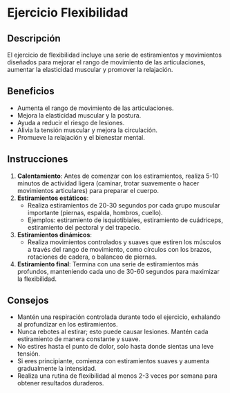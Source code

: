 # Ejercicio Flexibilidad

## Descripción
El ejercicio de flexibilidad incluye una serie de estiramientos y movimientos diseñados para mejorar el rango de movimiento de las articulaciones, aumentar la elasticidad muscular y promover la relajación.

## Beneficios
- Aumenta el rango de movimiento de las articulaciones.
- Mejora la elasticidad muscular y la postura.
- Ayuda a reducir el riesgo de lesiones.
- Alivia la tensión muscular y mejora la circulación.
- Promueve la relajación y el bienestar mental.

## Instrucciones
1. **Calentamiento**: Antes de comenzar con los estiramientos, realiza 5-10 minutos de actividad ligera (caminar, trotar suavemente o hacer movimientos articulares) para preparar el cuerpo.
2. **Estiramientos estáticos**:
   - Realiza estiramientos de 20-30 segundos por cada grupo muscular importante (piernas, espalda, hombros, cuello).
   - Ejemplos: estiramiento de isquiotibiales, estiramiento de cuádriceps, estiramiento del pectoral y del trapecio.
3. **Estiramientos dinámicos**:
   - Realiza movimientos controlados y suaves que estiren los músculos a través del rango de movimiento, como círculos con los brazos, rotaciones de cadera, o balanceo de piernas.
4. **Estiramiento final**: Termina con una serie de estiramientos más profundos, manteniendo cada uno de 30-60 segundos para maximizar la flexibilidad.

## Consejos
- Mantén una respiración controlada durante todo el ejercicio, exhalando al profundizar en los estiramientos.
- Nunca rebotes al estirar; esto puede causar lesiones. Mantén cada estiramiento de manera constante y suave.
- No estires hasta el punto de dolor, solo hasta donde sientas una leve tensión.
- Si eres principiante, comienza con estiramientos suaves y aumenta gradualmente la intensidad.
- Realiza una rutina de flexibilidad al menos 2-3 veces por semana para obtener resultados duraderos.
